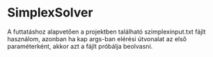 # SimplexSolver
A futtatáshoz alapvetően a projektben található szimplexinput.txt fájlt használom, 
azonban ha kap args-ban elérési útvonalat az első paraméterként, akkor azt a fájlt próbálja beolvasni.